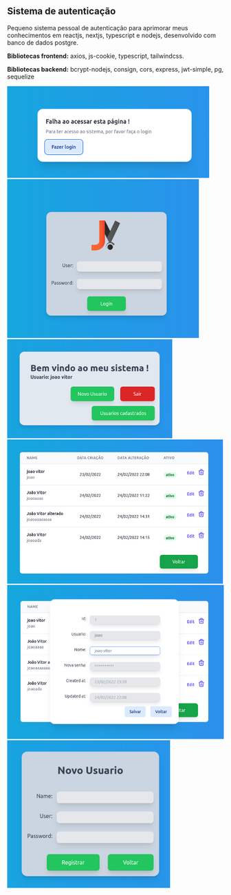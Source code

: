 ## Sistema de autenticação

Pequeno sistema pessoal de autenticação para aprimorar meus conhecimentos em reactjs, nextjs, typescript e nodejs, desenvolvido com banco de dados postgre.

**Bibliotecas frontend:** axios, js-cookie, typescript, tailwindcss.

**Bibliotecas backend:** bcrypt-nodejs, consign, cors, express, jwt-simple, pg, sequelize



<img src="imgProject/pathProtect.png" alt="pathProtect" style="zoom:80%;" />

<img src="imgProject/login.png" alt="login" style="zoom:70%;" />

<img src="imgProject/welcome.png" alt="welcome" style="zoom:70%;" />

<img src="imgProject/tableUsers.png" alt="tableUsers" style="zoom:67%;" />

<img src="imgProject/editUser.png" alt="editUser" style="zoom:70%;" />

<img src="imgProject/newUser.png" alt="newUser" style="zoom:80%;" />

